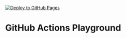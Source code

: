 [![Deploy to GitHub Pages](https://github.com/paulborm/gh-actions-playground/actions/workflows/deploy-gh-pages.yml/badge.svg)](https://github.com/paulborm/gh-actions-playground/actions/workflows/deploy-gh-pages.yml)

# GitHub Actions Playground
